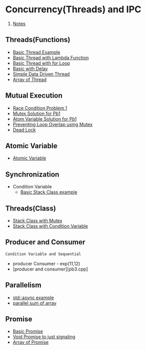 # Concurrency(Threads) and IPC
1. [Notes](Notes.md)

## Threads(Functions)
* [Basic Thread Example](exp1.cpp)
* [Basic Thread with Lambda Function](exp1b.cpp)
* [Basic Thread with for Loop](exp2.cpp)
* [Basic with Delay](exp3.cpp)
* [Simple Data Driven Thread](exp4.cpp)
* [Array of Thread](exp5.cpp)

## Mutual Execution
* [Race Condition Problem 1](pb1.cpp)
* [Mutex Solution for Pb1](pb1_soln1.cpp)
* [Atom Variable Solution for Pb1](pb1_soln2.cpp)
* [Preventing Loop Overlap using Mutex](pb1_soln3.cpp)
* [Dead Lock](pb2.cpp)

## Atomic Variable
* [Atomic Variable](exp13.cpp)

## Synchronization
* Condition Variable
    * [Basic Stack Class example](exp14a.cpp)

## Threads(Class)
* [Stack Class with Mutex](exp14b.cpp)
* [Stack Class with Condition Variable](exp14c.cpp)

## Producer and Consumer
    Condition Variable and Sequential
* producer Consumer - exp(11,12)
* [producer and consumer][pb3.cpp]

## Parallelism
* [std::async example](exp15a.cpp)
* [parallel sum of array](exp15b.cpp)

## Promise
* [Basic Promise](exp16a.cpp)
* [Void Promise to just signaling](exp16b.cpp)
* [Array of Promise](exp17.cpp)